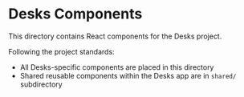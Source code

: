 # Desks Components

This directory contains React components for the Desks project.

Following the project standards:

- All Desks-specific components are placed in this directory
- Shared reusable components within the Desks app are in `shared/` subdirectory
